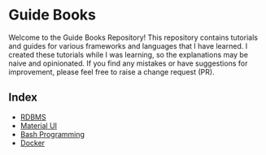 # Guide Books

Welcome to the Guide Books Repository! This repository contains tutorials and guides for various frameworks and languages that I have learned. I created these tutorials while I was learning, so the explanations may be naive and opinionated. If you find any mistakes or have suggestions for improvement, please feel free to raise a change request (PR).

## Index

- [RDBMS](RDBMS/README.md)
- [Material UI](/Material%20UI/README.md)
- [Bash Programming](/Bash/README.md)
- [Docker](/Docker/README.md)